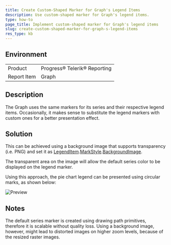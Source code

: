 ```yaml
---
title: Create Custom-Shaped Marker for Graph's Legend Items
description: Use custom-shaped marker for Graph's legend items.
type: how-to
page_title: Implement custom-shaped marker for Graph's legend items
slug: create-custom-shaped-marker-for-graph-s-legend-items
res_type: kb
---
```


## Environment

<table>
	<tbody>
		<tr>
			<td>Product</td>
			<td>Progress® Telerik® Reporting</td>
		</tr>
		<tr>
			<td>Report Item</td>
			<td>Graph</td>
		</tr>
	</tbody>
</table>
  
## Description  

The Graph uses the same markers for its series and their respective legend items. Occasionally, it makes sense to substitute the legend markers with custom ones for a better presentation effect. 
  
## Solution  

This can be achieved using a background image that supports transparency (i.e. PNG) and set it as [LegendItem](/api/telerik.reporting.legenditem).[MarkStyle](/api/telerik.reporting.legenditem#collapsible-Telerik_Reporting_LegendItem_MarkStyle).[BackgroundImage](/api/telerik.reporting.drawing.style#collapsible-Telerik_Reporting_Drawing_Style_BackgroundImage). 

The transparent area on the image will allow the default series color to be displayed on the legend marker.

Using this approach, the pie chart legend can be presented using circular marks, as shown below:  

![Preview](resources/reporting-graph-custom-legend-markers.png)

## Notes

The default series marker is created using drawing path primitives, therefore it is scalable without quality loss. Using a background image, however, might lead to distorted images on higher zoom levels, because of the resized raster images.  
  
